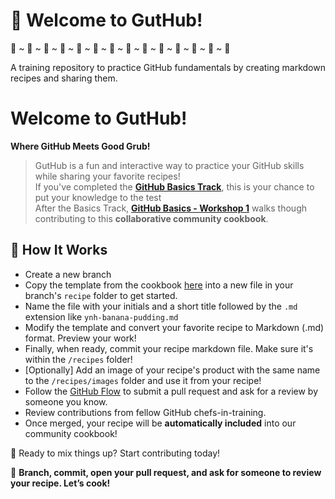 # 🍲 Welcome to GutHub!
🍕 ~ 🍔 ~ 🍟 ~ 🌮 ~ 🥗 ~ 🍣 ~ 🍜 ~ 🥪 ~ 🥞 ~ 🍩 ~ 🍎 ~ 🍇 ~ 🍉 ~ 🍚

A training repository to practice GitHub fundamentals by creating markdown recipes and sharing them.

# Welcome to **GutHub**!

**Where GitHub Meets Good Grub!**

> GutHub is a fun and interactive way to practice your GitHub skills while sharing your favorite recipes!\
> If you've completed the **[GitHub Basics Track](https://cuddly-adventure-n862rpv.pages.github.io/userguides/userguide-github.html)**, this is your chance to put your knowledge to the test\
> After the Basics Track, **[GitHub Basics - Workshop 1](https://github.com/DOH-EPI-Coders/github-basics-workshop-1)** walks though contributing to this **collaborative community cookbook**. 

## 📖 How It Works
- Create a new branch
- Copy the template from the cookbook [here](https://effective-adventure-z2o86yg.pages.github.io/template-recipe.html) into a new file in your branch's `recipe` folder to get started.
- Name the file with your initials and a short title followed by the `.md` extension like `ynh-banana-pudding.md`
- Modify the template and convert your favorite recipe to Markdown (.md) format. Preview your work!
- Finally, when ready, commit your recipe markdown file. Make sure it's within the `/recipes` folder!
- [Optionally] Add an image of your recipe's product with the same name to the `/recipes/images` folder and use it from your recipe!
- Follow the [GitHub Flow](https://github.com/cascadiarconf-gh-workshops/intro-github-1) to submit a pull request and ask for a review by someone you know.
- Review contributions from fellow GitHub chefs-in-training.
- Once merged, your recipe will be **automatically included** into our community cookbook!

🥄 Ready to mix things up? Start contributing today!

🚀 **Branch, commit, open your pull request, and ask for someone to review your recipe. Let’s cook!**
